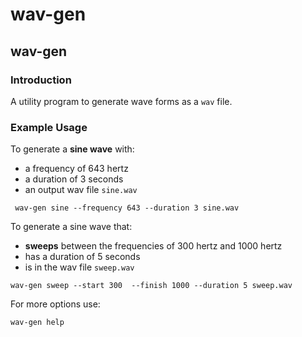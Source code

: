 # wav-gen

## wav-gen

### Introduction

A utility program to generate wave forms as a `wav` file.


### Example Usage

To generate a **sine wave** with:
- a frequency of 643 hertz
- a duration of 3 seconds
- an output wav file `sine.wav`


```console
 wav-gen sine --frequency 643 --duration 3 sine.wav
```
To generate a sine wave that:
- **sweeps** between the frequencies of 300 hertz and 1000 hertz
- has a duration of 5 seconds
- is in the wav file `sweep.wav`

```console
wav-gen sweep --start 300  --finish 1000 --duration 5 sweep.wav
```

For more options use:

```console
wav-gen help
```
